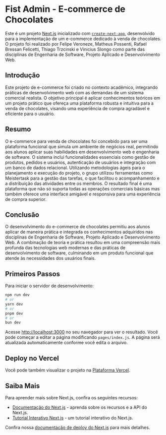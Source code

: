 # Fist Admin - E-commerce de Chocolates

Este é um projeto [Next.js](https://nextjs.org/) inicializado com [`create-next-app`](https://github.com/vercel/next.js/tree/canary/packages/create-next-app), desenvolvido para a implementação de um e-commerce dedicado à venda de chocolates. O projeto foi realizado por Felipe Veroneze, Matheus Possenti, Rafael Bressan Felicetti, Thiago Trzcinski e Vinicius Slongo como parte das disciplinas de Engenharia de Software, Projeto Aplicado e Desenvolvimento Web.

## Introdução

Este projeto de e-commerce foi criado no contexto acadêmico, integrando práticas de desenvolvimento web com as demandas de um sistema comercial realista. O objetivo principal é aplicar conhecimentos teóricos em um projeto prático que ofereça uma plataforma robusta e intuitiva para a venda de chocolates, visando uma experiência de compra agradável e eficiente para o usuário.

## Resumo

O e-commerce para venda de chocolates foi concebido para ser uma plataforma funcional que simula um ambiente de negócios real, permitindo aos alunos aplicar suas habilidades em desenvolvimento web e engenharia de software. O sistema inclui funcionalidades essenciais como gestão de produtos, pedidos e usuários, autenticação de usuários e integração com um banco de dados relacional. Utilizando metodologias ágeis para o planejamento e execução do projeto, o grupo utilizou ferramentas como Meistertask para a gestão das tarefas, o que facilitou o acompanhamento e a distribuição das atividades entre os membros. O resultado final é uma plataforma que não só suporta todas as operações comerciais básicas mas também oferece uma interface amigável e responsiva para uma experiência de compra superior.

## Conclusão

O desenvolvimento do e-commerce de chocolates permitiu aos alunos aplicar de maneira prática e integrada os conhecimentos adquiridos nas disciplinas de Engenharia de Software, Projeto Aplicado e Desenvolvimento Web. A combinação de teoria e prática resultou em uma compreensão mais profunda das tecnologias web modernas e das práticas de desenvolvimento de software, culminando em um produto funcional que atende às necessidades dos usuários finais.

## Primeiros Passos

Para iniciar o servidor de desenvolvimento:

```bash
npm run dev
# or
yarn dev
# or
pnpm dev
# or
bun dev
```

Acesse [http://localhost:3000](http://localhost:3000) no seu navegador para ver o resultado. Você pode começar a editar a página modificando `pages/index.js`. A página será atualizada automaticamente conforme você edita o arquivo.

## Deploy no Vercel

Você pode também visualizar o projeto na [Plataforma Vercel](https://fist-front.vercel.app/).

## Saiba Mais

Para aprender mais sobre Next.js, confira os seguintes recursos:

- [Documentação do Next.js](https://nextjs.org/docs) - aprenda sobre os recursos e a API do Next.js.
- [Tutorial Interativo Next.js](https://nextjs.org/learn) - um tutorial interativo do Next.js.

Confira nossa [documentação de deploy do Next.js](https://nextjs.org/docs/deployment) para mais detalhes.

